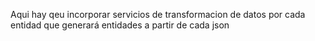 Aqui hay qeu incorporar servicios de transformacion de datos por cada entidad
que generará entidades a partir de cada json